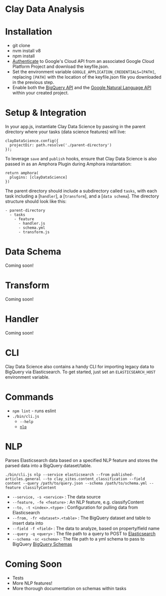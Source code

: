 Clay Data Analysis
========================

Installation
============

- git clone
- nvm install v8
- npm install
- [Authenticate](https://cloud.google.com/docs/authentication/getting-started) to Google's Cloud API from an associated Google Cloud Platform Project and download the keyfile.json.
- Set the environment variable `GOOGLE_APPLICATION_CREDENTIALS=[PATH]`, replacing `[PATH]` with the location of the keyfile.json file you downloaded in the previous step.
- Enable both the [BigQuery API](https://cloud.google.com/bigquery/) and the [Google Natural Language API](https://cloud.google.com/natural-language)  within your created project.

Setup & Integration
===================

In your app.js, instantiate Clay Data Science by passing in the parent directory where your tasks (data science features) will live:

```
clayDataScience.config({
  projectDir: path.resolve('./parent-directory')
});
```

To leverage `save` and `publish` hooks, ensure that Clay Data Science is also passed in as an Amphora Plugin during Amphora instantation:

```
return amphora(
  plugins: [clayDataScience]
})
```

The parent directory should include a subdirectory called `tasks`, with each task including a [`handler`], a [`transform`], and a [`data schema`]. The directory structure should look like this:

```
- parent-directory
  - tasks
    - feature
      - handler.js
      - schema.yml
      - transform.js
```
        
Data Schema
===========

Coming soon!


Transform
===========

Coming soon!


Handler
===========

Coming soon!


CLI
====

Clay Data Science also contains a handy CLI for importing legacy data to BigQuery via Elasticsearch. To get started, just set an `ELASTICSEARCH_HOST` environment variable.   

Commands
========

- `npm lint` - runs eslint
- `./bin/cli.js`
    - `--help`
    - [`nlp`](https://github.com/nymag/clay-data-science#nlp)

NLP
========

Parses Elasticsearch data based on a specified NLP feature and stores the parsed data into a BigQuery dataset/table.

`./bin/cli.js nlp --service elasticsearch --from published-articles.general --to clay_sites.content_classification --field content --query /path/to/query.json --schema /path/to/schema.yml --feature classifyContent`

* `--service, -s <service>` : The data source
* `--feature, -fe <feature>` : An NLP feature, e.g. classifyContent
* `--to, -t <index>.<type>` : Configuration for pulling data from Elasticsearch
* `--from, -fr <dataset>.<table>` : The BigQuery dataset and table to insert data into
* `--field -f <field>` : The data to analyze, based on property/field name
* `--query -q <query>` : The file path to a query to POST to [Elasticsearch](https://www.elastic.co/guide/en/elasticsearch/reference/current/query-dsl-bool-query.html)
* `--schema -sc <schema>` : The file path to a yml schema to pass to BigQuery [BigQuery Schemas](https://cloud.google.com/bigquery/docs/schemas)

Coming Soon
===========
- Tests
- More NLP features!
- More thorough documentation on schemas within tasks

